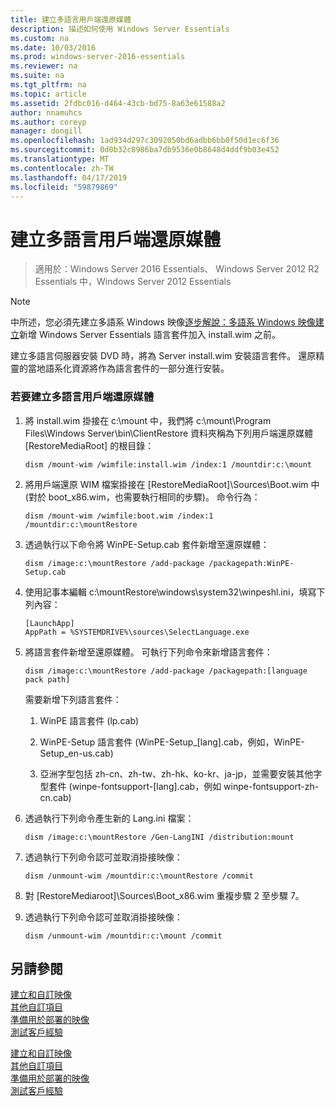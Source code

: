 ```yaml
---
title: 建立多語言用戶端還原媒體
description: 描述如何使用 Windows Server Essentials
ms.custom: na
ms.date: 10/03/2016
ms.prod: windows-server-2016-essentials
ms.reviewer: na
ms.suite: na
ms.tgt_pltfrm: na
ms.topic: article
ms.assetid: 2fdbc016-d464-43cb-bd75-8a63e61588a2
author: nnamuhcs
ms.author: coreyp
manager: dongill
ms.openlocfilehash: 1ad934d297c3092050bd6adbb6bb0f50d1ec6f36
ms.sourcegitcommit: 0d0b32c8986ba7db9536e0b8648d4ddf9b03e452
ms.translationtype: MT
ms.contentlocale: zh-TW
ms.lasthandoff: 04/17/2019
ms.locfileid: "59879869"
---
```

# <a name="build-multi-language-client-restore-media"></a>建立多語言用戶端還原媒體

>適用於：Windows Server 2016 Essentials、 Windows Server 2012 R2 Essentials 中，Windows Server 2012 Essentials

> [!NOTE]
>  中所述，您必須先建立多語系 Windows 映像[逐步解說：多語系 Windows 映像建立](https://technet.microsoft.com/library/jj126995)新增 Windows Server Essentials 語言套件加入 install.wim 之前。  
  
 建立多語言伺服器安裝 DVD 時，將為 Server install.wim 安裝語言套件。 還原精靈的當地語系化資源將作為語言套件的一部分進行安裝。  
  
### <a name="to-build-a-multi-language-client-restore-media"></a>若要建立多語言用戶端還原媒體  
  
1.  將 install.wim 掛接在 c:\mount 中，我們將 c:\mount\Program Files\Windows Server\bin\ClientRestore 資料夾稱為下列用戶端還原媒體 [RestoreMediaRoot] 的根目錄：  
  
    ```  
    dism /mount-wim /wimfile:install.wim /index:1 /mountdir:c:\mount  
    ```  
  
2.  將用戶端還原 WIM 檔案掛接在 [RestoreMediaRoot]\Sources\Boot.wim 中 (對於 boot_x86.wim，也需要執行相同的步驟)。 命令行為：  
  
    ```  
    dism /mount-wim /wimfile:boot.wim /index:1 /mountdir:c:\mountRestore  
    ```  
  
3.  透過執行以下命令將 WinPE-Setup.cab 套件新增至還原媒體：  
  
    ```  
    dism /image:c:\mountRestore /add-package /packagepath:WinPE-Setup.cab  
    ```  
  
4.  使用記事本編輯 c:\mountRestore\windows\system32\winpeshl.ini，填寫下列內容：  
  
    ```  
    [LaunchApp]  
    AppPath = %SYSTEMDRIVE%\sources\SelectLanguage.exe  
    ```  
  
5.  將語言套件新增至還原媒體。 可執行下列命令來新增語言套件：  
  
    ```  
    dism /image:c:\mountRestore /add-package /packagepath:[language pack path]  
    ```  
  
     需要新增下列語言套件：  
  
    1.  WinPE 語言套件 (lp.cab)  
  
    2.  WinPE-Setup 語言套件 (WinPE-Setup_[lang].cab，例如，WinPE-Setup_en-us.cab)  
  
    3.  亞洲字型包括 zh-cn、zh-tw、zh-hk、ko-kr、ja-jp，並需要安裝其他字型套件 (winpe-fontsupport-[lang].cab，例如 winpe-fontsupport-zh-cn.cab)  
  
6.  透過執行下列命令產生新的 Lang.ini 檔案：  
  
    ```  
    dism /image:c:\mountRestore /Gen-LangINI /distribution:mount  
    ```  
  
7.  透過執行下列命令認可並取消掛接映像：  
  
    ```  
    dism /unmount-wim /mountdir:c:\mountRestore /commit  
    ```  
  
8.  對 [RestoreMediaroot]\Sources\Boot_x86.wim 重複步驟 2 至步驟 7。  
  
9. 透過執行下列命令認可並取消掛接映像：  
  
    ```  
    dism /unmount-wim /mountdir:c:\mount /commit  
    ```  
  
## <a name="see-also"></a>另請參閱  

 [建立和自訂映像](Creating-and-Customizing-the-Image.md)   
 [其他自訂項目](Additional-Customizations.md)   
 [準備用於部署的映像](Preparing-the-Image-for-Deployment.md)   
 [測試客戶經驗](Testing-the-Customer-Experience.md)

 [建立和自訂映像](../install/Creating-and-Customizing-the-Image.md)   
 [其他自訂項目](../install/Additional-Customizations.md)   
 [準備用於部署的映像](../install/Preparing-the-Image-for-Deployment.md)   
 [測試客戶經驗](../install/Testing-the-Customer-Experience.md)


